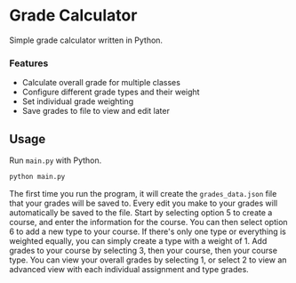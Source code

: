 # Grade Calculator
Simple grade calculator written in Python. 
### Features
- Calculate overall grade for multiple classes
- Configure different grade types and their weight
- Set individual grade weighting
- Save grades to file to view and edit later
## Usage
Run `main.py` with Python.
```sh
python main.py
```
The first time you run the program, it will create the `grades_data.json` file that your grades will be saved to. Every edit you make to your grades will automatically be saved to the file.
Start by selecting option 5 to create a course, and enter the information for the course. You can then select option 6 to add a new type to your course. If there's only one type or everything is weighted equally, you can simply create a type with a weight of 1.
Add grades to your course by selecting 3, then your course, then your course type.
You can view your overall grades by selecting 1, or select 2 to view an advanced view with each individual assignment and type grades.
